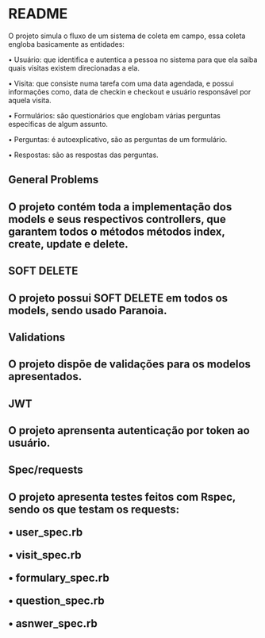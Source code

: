 # README

O projeto simula o fluxo de um sistema de coleta em campo, essa coleta engloba basicamente
as entidades:

• Usuário: que identifica e autentica a pessoa no sistema para que ela saiba quais visitas
existem direcionadas a ela.

• Visita: que consiste numa tarefa com uma data agendada, e possui informações como,
data de checkin e checkout e usuário responsável por aquela visita.

• Formulários: são questionários que englobam várias perguntas específicas de algum
assunto.

• Perguntas: é autoexplicativo, são as perguntas de um formulário.

• Respostas: são as respostas das perguntas.


<h2>General Problems<h2>

O projeto contém toda a implementação dos models e seus respectivos controllers, que garantem todos o métodos métodos index, create, update e delete.

<h2>SOFT DELETE<h2>

O projeto possui SOFT DELETE em todos os models, sendo usado Paranoia.

<h2>Validations<h2>

O projeto dispõe de validações para os modelos apresentados.

<h2>JWT<h2>

O projeto aprensenta autenticação por token ao usuário.

<h2>Spec/requests<h2>

O projeto apresenta testes feitos com Rspec, sendo os que testam os requests:

• user_spec.rb

• visit_spec.rb

• formulary_spec.rb

• question_spec.rb

• asnwer_spec.rb





